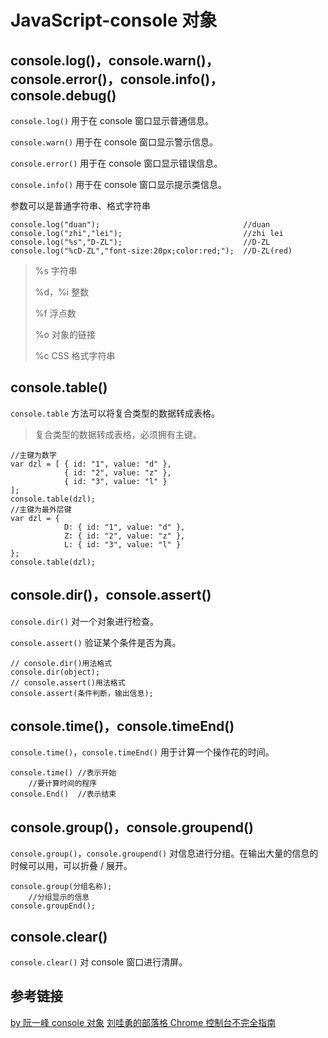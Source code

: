 # JavaScript-console 对象

## console.log()，console.warn()，console.error()，console.info()，console.debug()

`console.log()` 用于在 console 窗口显示普通信息。

`console.warn()` 用于在 console 窗口显示警示信息。

`console.error()` 用于在 console 窗口显示错误信息。

`console.info()` 用于在 console 窗口显示提示类信息。

参数可以是普通字符串、格式字符串

```
console.log("duan");                                //duan
console.log("zhi","lei");                           //zhi lei
console.log("%s","D-ZL");                           //D-ZL
console.log("%cD-ZL","font-size:20px;color:red;");  //D-ZL(red)
```

> %s 字符串
> 
> %d，%i 整数
> 
> %f 浮点数
> 
> %o 对象的链接
> 
> %c CSS 格式字符串

## console.table()

`console.table` 方法可以将复合类型的数据转成表格。

> 复合类型的数据转成表格，必须拥有主键。

```
//主键为数字
var dzl = [ { id: "1", value: "d" },
            { id: "2", value: "z" },
            { id: "3", value: "l" } 
];
console.table(dzl);
//主键为最外层键
var dzl = {
            D: { id: "1", value: "d" },
            Z: { id: "2", value: "z" },
            L: { id: "3", value: "l" }
};
console.table(dzl);
```

## console.dir()，console.assert()

`console.dir()` 对一个对象进行检查。

`console.assert()` 验证某个条件是否为真。

```
// console.dir()用法格式
console.dir(object);
// console.assert()用法格式
console.assert(条件判断，输出信息);
```

## console.time()，console.timeEnd()

`console.time()`，`console.timeEnd()` 用于计算一个操作花的时间。

```
console.time() //表示开始
    //要计算时间的程序
console.End()  //表示结束
```

## console.group()，console.groupend()

`console.group()`，`console.groupend()` 对信息进行分组。在输出大量的信息的时候可以用，可以折叠 / 展开。

```
console.group(分组名称);
    //分组显示的信息
console.groupEnd();
```

## console.clear()

`console.clear()` 对 console 窗口进行清屏。

## 参考链接

[by 阮一峰 console 对象](http://javascript.ruanyifeng.com/tool/console.html#toc7)
[刘哇勇的部落格 Chrome 控制台不完全指南](http://wayou.github.io/2014/09/10/chrome-console-tips-and-tricks/)
